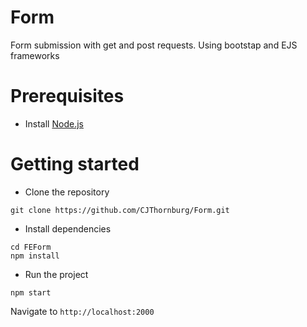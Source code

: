 # Form

Form submission with get and post requests. 
Using bootstap and EJS frameworks


# Prerequisites
- Install [Node.js](https://nodejs.org/en/)


# Getting started
- Clone the repository
```
git clone https://github.com/CJThornburg/Form.git
```
- Install dependencies
```
cd FEForm
npm install
```



- Run the project
```
npm start
```
  Navigate to `http://localhost:2000`
